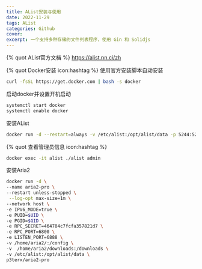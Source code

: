 ```yaml
---
title: AList安装与使用
date: 2022-11-29
tags: AList
categories: Github
cover: 
excerpt: 一个支持多种存储的文件列表程序，使用 Gin 和 Solidjs
---
```


{% quot AList官方文档 %}
https://alist.nn.ci/zh


{% quot Docker安装 icon:hashtag %}
使用官方安装脚本自动安装
```bash
curl -fsSL https://get.docker.com | bash -s docker
```

启动docker并设置开机启动
```bash
systemctl start docker
systemctl enable docker
```


安装AList
```bash
docker run -d --restart=always -v /etc/alist:/opt/alist/data -p 5244:5244 --name="alist" xhofe/alist:latest
```
{% quot 查看管理员信息 icon:hashtag %}

```bash
docker exec -it alist ./alist admin
```


安装Aria2

```bash
docker run -d \
--name aria2-pro \
--restart unless-stopped \
 --log-opt max-size=1m \
--network host \
-e IPV6_MODE=true \
-e PUID=$UID \
-e PGID=$GID \
-e RPC_SECRET=464704c7fcfa357821d7 \
-e RPC_PORT=6800 \
-e LISTEN_PORT=6888 \
-v /home/aria2/:/config \
-v  /home/aria2/downloads:/downloads \
-v /etc/alist:/opt/alist/data \
p3terx/aria2-pro
```







